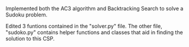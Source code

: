 Implemented both the AC3 algorithm and Backtracking Search to solve a Sudoku problem.

Edited 3 funtions contained in the "solver.py" file. The other file, "sudoko.py" contains helper functions and classes that aid in finding the solution to this CSP.
